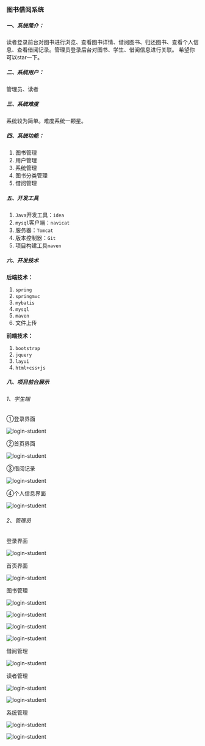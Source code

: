 ### 图书借阅系统

##### 一、系统简介：

读者登录前台对图书进行浏览、查看图书详情、借阅图书、归还图书、查看个人信息、查看借阅记录。管理员登录后台对图书、学生、借阅信息进行关联。
希望你可以star一下。

##### 二、系统用户：

管理员、读者

##### 三、系统难度

系统较为简单。难度系统一颗星。

##### 四、系统功能：

1. 图书管理
2. 用户管理
3. 系统管理
4. 图书分类管理
5. 借阅管理

##### 五、开发工具

1. `Java`开发工具：`idea`
2. `mysql`客户端：`navicat`
3. 服务器：`Tomcat`
4. 版本控制器：`Git`
5. 项目构建工具`maven`

##### 六、开发技术

**后端技术：**

1. `spring`
2. `springmvc`
3. `mybatis`
4. `mysql`
5. `maven`
6. 文件上传

**前端技术：**

1. `bootstrap`
2. `jquery`
3. `layui`
4. `html+css+js`

##### 八、项目前台展示

###### 1、学生端

①登录界面

![login-student](https://github.com/gzk0/book-ssm/blob/main/image/login-student.png)

②首页界面

![login-student](https://github.com/gzk0/book-ssm/blob/main/image/home.png)

③借阅记录

![login-student](https://github.com/gzk0/book-ssm/blob/main/image/borrow-record.png)

④个人信息界面

![login-student](https://github.com/gzk0/book-ssm/blob/main/image/userinfo.png)

###### 2、管理员

登录界面

![login-student](https://github.com/gzk0/book-ssm/blob/main/image/login-admin.png)

首页界面

![login-student](https://github.com/gzk0/book-ssm/blob/main/image/home-admin.png)

图书管理

![login-student](https://github.com/gzk0/book-ssm/blob/main/image/allbook.png)

![login-student](https://github.com/gzk0/book-ssm/blob/main/image/upbook.png)

![login-student](https://github.com/gzk0/book-ssm/blob/main/image/downbook.png)

![login-student](https://github.com/gzk0/book-ssm/blob/main/image/searchbook.pngg)

借阅管理

![login-student](https://github.com/gzk0/book-ssm/blob/main/image/borrow-record-admin.png)

读者管理

![login-student](https://github.com/gzk0/book-ssm/blob/main/image/alluser.png)

![login-student](https://github.com/gzk0/book-ssm/blob/main/image/searchuser.png)

系统管理

![login-student](image\https://github.com/gzk0/book-ssm/blob/main/image/alladmin.png)

![login-student](https://github.com/gzk0/book-ssm/blob/main/image/addadmin.png)

